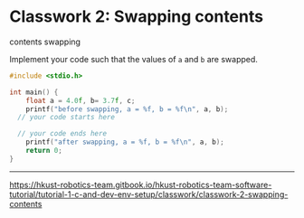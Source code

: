 # Classwork 2: Swapping contents

contents swapping

Implement your code such that the values of `a` and `b` are swapped.

```C
#include <stdio.h>

int main() {
    float a = 4.0f, b= 3.7f, c;
    printf("before swapping, a = %f, b = %f\n", a, b);
  // your code starts here

  // your code ends here
    printf("after swapping, a = %f, b = %f\n", a, b);
    return 0;
}
```

---

https://hkust-robotics-team.gitbook.io/hkust-robotics-team-software-tutorial/tutorial-1-c-and-dev-env-setup/classwork/classwork-2-swapping-contents
